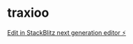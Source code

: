 # traxioo

[Edit in StackBlitz next generation editor ⚡️](https://stackblitz.com/~/github.com/cdakxio/traxioo)